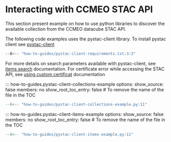 # Interacting with CCMEO STAC API
This section present example on how to use python libraries to discover the available
collection from the CCMEO datacube STAC API. 

The following code examples uses the pystac-client library. To install pystac client see [pystac-client]
``` sh
--8<-- "how-to-guides/pystac-client-requirements.txt:3:3"
```

For more details on search parameters available with pystac-client, see [items search] documentation.
For certificate error while accessing the STAC API, see [using custom certificat] documentation

<!-- START: Get a list of collections using pystac-client -->
::: how-to-guides.pystac-client-collections-example
    options:
        show_source: false
        members: no
        show_root_toc_entry: false # To remove the name of the file in the TOC


``` py 
--8<-- "how-to-guides/pystac-client-collections-example.py:11"
```
<!-- END: Get a list of collections using pystac-client -->

<!-- START: Get a list of items using pystac-client -->
::: how-to-guides.pystac-client-items-example
    options:
        show_source: false
        members: no
        show_root_toc_entry: false # To remove the name of the file in the TOC


``` py 
--8<-- "how-to-guides/pystac-client-items-example.py:11"
```
<!-- END: Get a list of items using pystac-client -->

[pystac-client]: https://github.com/stac-utils/pystac-client
[items search]: https://pystac-client.readthedocs.io/en/stable/usage.html#itemsearch
[using custom certificat]: <https://pystac-client.readthedocs.io/en/stable/usage.html#using-custom-certificates>



